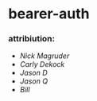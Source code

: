 # bearer-auth





### attribiution:

- *Nick Magruder*
- *Carly Dekock*
- *Jason D*
- *Jason Q*
- *Bill*